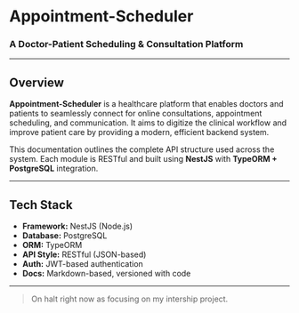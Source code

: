 # Appointment-Scheduler
### A Doctor-Patient Scheduling & Consultation Platform  

---

## Overview

**Appointment-Scheduler** is a healthcare platform that enables doctors and patients to seamlessly connect for online consultations, appointment scheduling, and communication. It aims to digitize the clinical workflow and improve patient care by providing a modern, efficient backend system.

This documentation outlines the complete API structure used across the system. Each module is RESTful and built using **NestJS** with **TypeORM + PostgreSQL** integration.

---

## Tech Stack

- **Framework:** NestJS (Node.js)
- **Database:** PostgreSQL
- **ORM:** TypeORM
- **API Style:** RESTful (JSON-based)
- **Auth:** JWT-based authentication
- **Docs:** Markdown-based, versioned with code

---

> On halt right now as focusing on my intership project.

